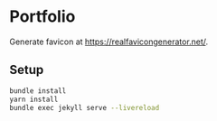 # Portfolio

Generate favicon at https://realfavicongenerator.net/.

## Setup

```bash
bundle install
yarn install
bundle exec jekyll serve --livereload
```
